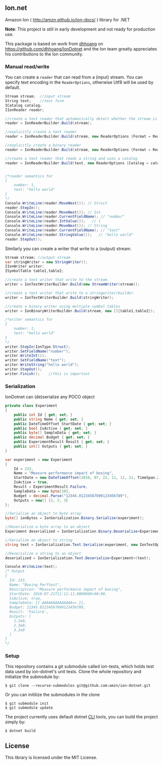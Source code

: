 ## Ion.net

Amazon Ion ( http://amzn.github.io/ion-docs/ ) library for .NET

**Note**: This project is still in early development and not ready for production use.

This package is based on work from [dhhoang](https://github.com/dhhoang) on https://github.com/dhhoang/IonDotnet and
the Ion team greatly appreciates his contributions to the Ion community.

### Manual read/write

You can create a `reader` that can read from a (input) stream. You can specify text encoding in the `ReaderOptions`, otherwise Utf8 will be used by default.
```csharp
Stream stream;  //input stream
String text;    //text form
ICatalog catalog;
IIonReader reader;

//create a text reader that automatically detect whether the stream is text/binary
reader = IonReaderBuilder.Build(stream);

//explicitly create a text reader
reader = IonReaderBuilder.Build(stream, new ReaderOptions {Format = ReaderFormat.Text});

//explicitly create a binary reader
reader = IonReaderBuilder.Build(stream, new ReaderOptions {Format = ReaderFormat.Binary});

//create a text reader that reads a string and uses a catalog
reader = IonReaderBuilder.Build(text, new ReaderOptions {Catalog = catalog});


/*reader semantics for
{
    number: 1,
    text: "hello world"
}
*/
Console.WriteLine(reader.MoveNext()); // Struct
reader.StepIn();
Console.WriteLine(reader.MoveNext()); // Int
Console.WriteLine(reader.CurrentFieldName); // "number"
Console.WriteLine(reader.IntValue());   // 1
Console.WriteLine(reader.MoveNext()); // String
Console.WriteLine(reader.CurrentFieldName); // "text"
Console.WriteLine(reader.StringValue());   // "hello world"
reader.StepOut();
```

Similarly you can create a writer that write to a (output) stream.

```csharp
Stream stream; //output stream
var stringWriter = new StringWriter();
IIonWriter writer;
ISymbolTable table1,table2;

//create a text writer that write to the stream.
writer = IonTextWriterBuilder.Build(new StreamWriter(stream));

//create a text writer that write to a stringwriter/builder.
writer = IonTextWriterBuilder.Build(stringWriter);

//create a binary writer using multiple symbol tables
writer = IonBinaryWriterBuilder.Build(stream, new []{table1,table2});

/*writer semantics for
{
    number: 1,
    text: "hello world"
}
*/
writer.StepIn(IonType.Struct);
writer.SetFieldName("number");
writer.WriteInt(1);
writer.SetFieldName("text");
writer.WriteString("hello world");
writer.StepOut();
writer.Finish();    //this is important
```

### Serialization
IonDotnet can (de)serialize any POCO object

```csharp
private class Experiment
{
    public int Id { get; set; }
    public string Name { get; set; }
    public DateTimeOffset StartDate { get; set; }
    public bool IsActive { get; set; }
    public byte[] SampleData { get; set; }
    public decimal Budget { get; set; }
    public ExperimentResult Result { get; set; }
    public int[] Outputs { get; set; }
}

var experiment = new Experiment
{
    Id = 233,
    Name = "Measure performance impact of boxing",
    StartDate = new DateTimeOffset(2018, 07, 21, 11, 11, 11, TimeSpan.Zero),
    IsActive = true,
    Result = ExperimentResult.Failure,
    SampleData = new byte[10],
    Budget = decimal.Parse("12345.01234567890123456789"),
    Outputs = new[] {1, 2, 3}
};

//Serialize an object to byte array
byte[] ionBytes = IonSerialization.Binary.Serialize(experiment);

//Deserialize a byte array to an object
Experiment deserialized = IonSerialization.Binary.Deserialize<Experiment>(ionBytes);

//Serialize an object to string
string text = IonSerialization.Text.Serialize(experiment, new IonTextOptions {PrettyPrint = true});

//Deserialize a string to an object
deserialized = IonSerialization.Text.Deserialize<Experiment>(text);

Console.WriteLine(text);
/* Output
{
  Id: 233,
  Name: "Boxing Perftest",
  Description: "Measure performance impact of boxing",
  StartDate: 2018-07-21T11:11:11.0000000+00:00,
  IsActive: true,
  SampleData: {{ AAAAAAAAAAAAAA== }},
  Budget: 12345.01234567890123456789,
  Result: 'Failure',
  Outputs: [
    1.2e0,
    2.3e0,
    3.1e0
  ]
}
*/
```

### Setup
This repository contains a git submodule called ion-tests, which holds test data used by ion-dotnet's unit tests.
Clone the whole repository and initialize the submodule by:
```
$ git clone --recurse-submodules git@github.com:amzn/ion-dotnet.git
```
Or you can initilize the submodules in the clone
```
$ git submodule init
$ git submodule update
```
The project currently uses default dotnet [CLI](https://docs.microsoft.com/en-us/dotnet/core/tools/?tabs=netcore2x) tools,
you can build the project simply by:
```
$ dotnet build
```

## License

This library is licensed under the MIT License.
